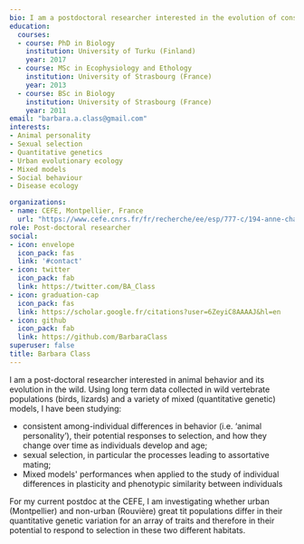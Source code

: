 ```yaml
---
bio: I am a postdoctoral researcher interested in the evolution of consistent behavioural differences among individuals and their ecological consequences in wild animals.
education:
  courses:
  - course: PhD in Biology
    institution: University of Turku (Finland)
    year: 2017
  - course: MSc in Ecophysiology and Ethology
    institution: University of Strasbourg (France)
    year: 2013
  - course: BSc in Biology
    institution: University of Strasbourg (France)
    year: 2011
email: "barbara.a.class@gmail.com"
interests:
- Animal personality
- Sexual selection
- Quantitative genetics
- Urban evolutionary ecology
- Mixed models
- Social behaviour
- Disease ecology

organizations:
- name: CEFE, Montpellier, France
  url: "https://www.cefe.cnrs.fr/fr/recherche/ee/esp/777-c/194-anne-charmantier"
role: Post-doctoral researcher
social:
- icon: envelope
  icon_pack: fas
  link: '#contact'
- icon: twitter
  icon_pack: fab
  link: https://twitter.com/BA_Class
- icon: graduation-cap
  icon_pack: fas
  link: https://scholar.google.fr/citations?user=6ZeyiC8AAAAJ&hl=en
- icon: github
  icon_pack: fab
  link: https://github.com/BarbaraClass
superuser: false
title: Barbara Class
---
```


I am a post-doctoral researcher interested in animal behavior and its evolution in the wild. Using long term data collected in wild vertebrate populations (birds, lizards) and a variety of mixed (quantitative genetic) models, I have been studying:
- consistent among-individual differences in behavior (i.e. ‘animal personality’), their potential responses to selection, and how they change over time as individuals develop and age;
- sexual selection, in particular the processes leading to assortative mating;
- Mixed models' performances when applied to the study of individual differences in plasticity and phenotypic similarity between individuals

For my current postdoc at the CEFE, I am investigating whether urban (Montpellier) and non-urban (Rouvière) great tit populations differ in their quantitative genetic variation for an array of traits and therefore in their potential to respond to selection in these two different habitats.



